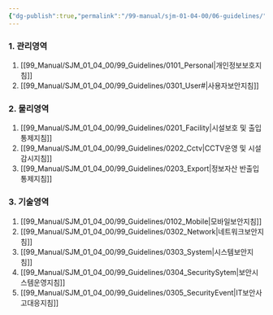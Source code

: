 ```yaml
---
{"dg-publish":true,"permalink":"/99-manual/sjm-01-04-00/06-guidelines/","title":"제 6 장 관련지침","tags":["정보보안관리규정","보안","관련지침"],"noteIcon":"","created":"","updated":""}
---
```


### 1. 관리영역
1. [[99_Manual/SJM_01_04_00/99_Guidelines/0101_Personal\|개인정보보호지침]]
2. [[99_Manual/SJM_01_04_00/99_Guidelines/0301_User#\|사용자보안지침]]
### 2. 물리영역
1.  [[99_Manual/SJM_01_04_00/99_Guidelines/0201_Facility\|시설보호 및 출입통제지침]]
3. [[99_Manual/SJM_01_04_00/99_Guidelines/0202_Cctv\|CCTV운영 및 시설감시지침]]
4. [[99_Manual/SJM_01_04_00/99_Guidelines/0203_Export\|정보자산 반출입 통제지침]]
### 3. 기술영역
1. [[99_Manual/SJM_01_04_00/99_Guidelines/0102_Mobile\|모바일보안지침]]
2. [[99_Manual/SJM_01_04_00/99_Guidelines/0302_Network\|네트워크보안지침]]
3. [[99_Manual/SJM_01_04_00/99_Guidelines/0303_System\|시스템보안지침]]
4. [[99_Manual/SJM_01_04_00/99_Guidelines/0304_SecuritySytem\|보안시스템운영지침]]
5. [[99_Manual/SJM_01_04_00/99_Guidelines/0305_SecurityEvent\|IT보안사고대응지침]]